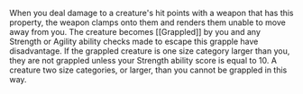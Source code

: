 When you deal damage to a creature's hit points with a weapon that has this property, the weapon clamps onto them and renders them unable to move away from you. The creature becomes [[Grappled]] by you and any Strength or Agility ability checks made to escape this grapple have disadvantage. If the grappled creature is one size category larger than you, they are not grappled unless your Strength ability score is equal to 10. A creature two size categories, or larger, than you cannot be grappled in this way.